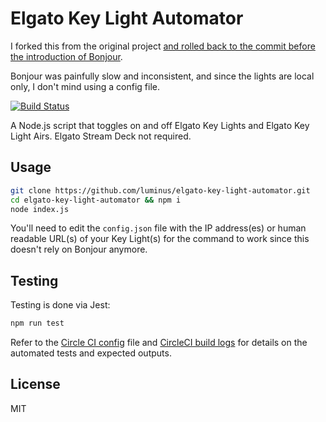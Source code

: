 # Elgato Key Light Automator

I forked this from the original project [and rolled back to the commit before the introduction of Bonjour](https://github.com/jasonheecs/elgato-key-light-automator/tree/ead7eb0724150914c775e7bcae7a6ee8eaa9d9ab).

Bonjour was painfully slow and inconsistent, and since the lights are local only, I don't mind using a config file.

[![Build Status][circleci-badge]][circleci-link]

A Node.js script that toggles on and off Elgato Key Lights and Elgato Key Light Airs. Elgato Stream Deck not required.

## Usage
```bash
git clone https://github.com/luminus/elgato-key-light-automator.git
cd elgato-key-light-automator && npm i
node index.js
```

You'll need to edit the `config.json` file with the IP address(es) or human readable URL(s) of your Key Light(s) for the command to work since this doesn't rely on Bonjour anymore.

## Testing
Testing is done via Jest:
```bash
npm run test
```

Refer to the [Circle CI config](.circleci/config.yml) file and [CircleCI build logs][circleci-link] for details on the automated tests and expected outputs.

## License
MIT

[circleci-badge]: https://circleci.com/gh/jasonheecs/elgato-key-light-automator.svg?style=svg
[circleci-link]: https://app.circleci.com/pipelines/github/jasonheecs/elgato-key-light-automator